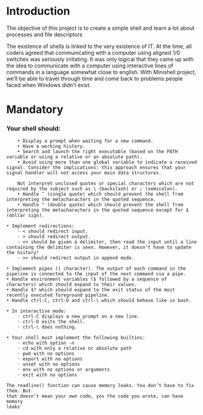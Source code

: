 # Introduction

The objective of this project is to create a simple shell and learn a lot about processes and file descriptors

The existence of shells is linked to the very existence of IT. At the time, all coders agreed that communicating with a computer using aligned 1/0 switches was seriously irritating. It was only logical that they came up with the idea to communicate with a computer using interactive lines of commands in a language somewhat close to english. With Minishell project, we’ll be able to travel through time and come back to problems people faced when Windows didn’t exist.

# Mandatory

### Your shell should:
		• Display a prompt when waiting for a new command.
		• Have a working history.
		• Search and launch the right executable (based on the PATH variable or using a relative or an absolute path).
		• Avoid using more than one global variable to indicate a received signal. Consider the implications: this approach ensures that your signal handler will not access your main data structures.

		Not interpret unclosed quotes or special characters which are not required by the subject such as \ (backslash) or ; (semicolon).
		• Handle ’ (single quote) which should prevent the shell from interpreting the metacharacters in the quoted sequence.
		• Handle " (double quote) which should prevent the shell from interpreting the metacharacters in the quoted sequence except for $ (dollar sign).
  
	• Implement redirections:
		◦ < should redirect input.
		◦ > should redirect output.
		◦ << should be given a delimiter, then read the input until a line containing the delimiter is seen. However, it doesn’t have to update the history!
		◦ >> should redirect output in append mode.
  
	• Implement pipes (| character). The output of each command in the pipeline is connected to the input of the next command via a pipe.
	• Handle environment variables ($ followed by a sequence of characters) which should expand to their values.
	• Handle $? which should expand to the exit status of the most recently executed foreground pipeline.
	• Handle ctrl-C, ctrl-D and ctrl-\ which should behave like in bash.
 
	• In interactive mode:
		◦ ctrl-C displays a new prompt on a new line.
		◦ ctrl-D exits the shell.
		◦ ctrl-\ does nothing.
  
	• Your shell must implement the following builtins:
		◦ echo with option -n
		◦ cd with only a relative or absolute path
		◦ pwd with no options
		◦ export with no options
		◦ unset with no options
		◦ env with no options or arguments
		◦ exit with no options

	The readline() function can cause memory leaks. You don’t have to fix them. But
	that doesn’t mean your own code, yes the code you wrote, can have memory
	leaks

